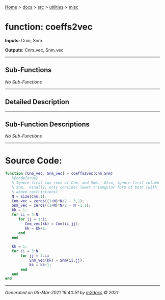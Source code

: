 [Home](../../../index.md) > [docs](../../../docs_index.md) > [src](../../src_index.md) > [utilities](../utilities_index.md) > [misc](misc_index.md)  


# function: coeffs2vec



**Inputs:** Cnm, Snm

**Outputs:** Cnm_vec, Snm_vec

 ***

## Sub-Functions

*No Sub-Functions*

 ***

## Detailed Description



 ***

## Sub-Function Descriptions

*No Sub-Functions*

 
 *** 

# Source Code:

 ```matlab 
 function [Cnm_vec, Snm_vec] = coeffs2vec(Cnm,Snm)
    %@code{true}
    % Ignore first two rows of Cnm, and Snm.  Also, ignore first column of
    % Snm.  Finally, only consider lower triangular form of both (with
    % above restrictions)
    N = size(Cnm,1);
    Cnm_vec = zeros((1+N)*N/2 - 3,1);
    Snm_vec = zeros((1+N)*N/2 - N -1,1);
    kk = 1;
    for ii = 3:N
       for jj = 1:ii
          Cnm_vec(kk) = Cnm(ii,jj); 
          kk = kk+1;
       end
    end
    
    kk = 1;
    for ii = 3:N
        for jj = 2:ii
            Snm_vec(kk) = Snm(ii,jj);
            kk = kk+1;
        end
    end
end 
``` 
 
***

*Generated on 05-Mar-2021 16:40:51 by [m2docs](https://github.com/crgnam-research/m2docs) © 2021*
